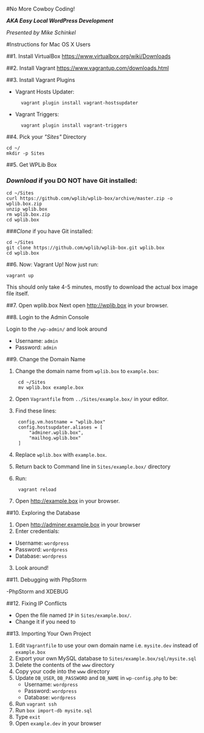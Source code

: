 #No More Cowboy Coding!

**_AKA Easy Local WordPress Development_**

_Presented by Mike Schinkel_

#Instructions for Mac OS X Users

##1. Install VirtualBox
	https://www.virtualbox.org/wiki/Downloads
	
##2. Install Vagrant
    https://www.vagrantup.com/downloads.html
    
##3. Install Vagrant Plugins
- Vagrant Hosts Updater:

        vagrant plugin install vagrant-hostsupdater

- Vagrant Triggers:

	    vagrant plugin install vagrant-triggers

##4. Pick your _"Sites"_ Directory

	cd ~/
	mkdir -p Sites

##5. Get WPLib Box
### _Download_ if you DO NOT have Git installed:

	cd ~/Sites
	curl https://github.com/wplib/wplib-box/archive/master.zip -o wplib.box.zip 
	unzip wplib.box
	rm wplib.box.zip 
    cd wplib.box

###_Clone_ if you have Git installed:

	cd ~/Sites
    git clone https://github.com/wplib/wplib-box.git wplib.box
    cd wplib.box

##6. Now: Vagrant Up!
Now just run: 

	vagrant up

This should only take 4-5 minutes, mostly to download the actual box image file itself.

##7. Open wplib.box
Next open http://wplib.box in your browser.

##8. Login to the Admin Console

Login to the `/wp-admin/` and look around

- Username: `admin`
- Password: `admin`

##9. Change the Domain Name

1. Change the domain name from `wplib.box` to `example.box`:

		cd ~/Sites
		mv wplib.box example.box

2. Open `Vagrantfile` from `../Sites/example.box/` in your editor.

3. Find these lines:

    	config.vm.hostname = "wplib.box"
	    config.hostsupdater.aliases = [
    	    "adminer.wplib.box",
        	"mailhog.wplib.box"
	    ] 

4. Replace `wplib.box` with `example.box`.
5. Return back to Command line in `Sites/example.box/` directory
6. Run:

   		vagrant reload
   		
7. Open http://example.box in your browser.


##10. Exploring the Database

1. Open http://adminer.example.box in your browser
2. Enter credentials:

- Username: `wordpress`
- Password: `wordpress`
- Database: `wordpress`

3. Look around!

##11. Debugging with PhpStorm

-PhpStorm and XDEBUG

##12. Fixing IP Conflicts

- Open the file named `IP` in `Sites/example.box/`.
- Change it if you need to

##13. Importing Your Own Project

1. Edit `Vagrantfile` to use your own domain name i.e. `mysite.dev` instead of `example.box`
1. Export your own MySQL database to `Sites/example.box/sql/mysite.sql`
2. Delete the contents of the `www` directory
3. Copy your code into the `www` directory
4. Update `DB_USER`, `DB_PASSWORD` and `DB_NAME` in `wp-config.php` to be:
	- Username: `wordpress`
	- Password: `wordpress`
	- Database: `wordpress`
5. Run `vagrant ssh`
6. Run `box import-db mysite.sql`	
7. Type `exit`
8. Open `example.dev` in your browser





